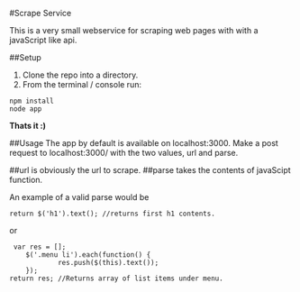#Scrape Service

This is a very small  webservice for scraping web pages with with a javaScript like api. 

##Setup

1. Clone the repo into a directory.
2. From the terminal / console run:

```
npm install
node app
```
**Thats it :)**

##Usage
The app by default is available on localhost:3000. Make a post request to localhost:3000/ with the two values, url and parse. 

##url is obviously the url to scrape.
##parse takes the contents of javaScipt function.

An example of a valid parse would be

```language-javascript
return $('h1').text(); //returns first h1 contents.
```

or 

```language-javascript
 var res = [];
	$('.menu li').each(function() {
        	res.push($(this).text());
	});
return res; //Returns array of list items under menu.
```

